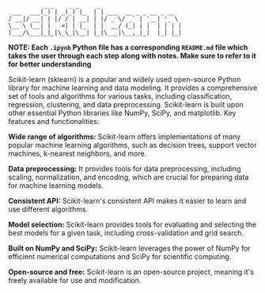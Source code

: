 ```
          _ _    _ _     _                       
 ___  ___(_) | _(_) |_  | | ___  __ _ _ __ _ __  
/ __|/ __| | |/ / | __| | |/ _ \/ _` | '__| '_ \ 
\__ \ (__| |   <| | |_  | |  __/ (_| | |  | | | |
|___/\___|_|_|\_\_|\__| |_|\___|\__,_|_|  |_| |_|
```
**NOTE: Each ``.ipynb`` Python file has a corresponding ``README.md`` file which takes the user through each step along with notes. Make sure to refer to it for better understanding**

Scikit-learn (sklearn) is a popular and widely used open-source Python library for machine learning and data modeling. It provides a comprehensive set of tools and algorithms for various tasks, including classification, regression, clustering, and data preprocessing. Scikit-learn is built upon other essential Python libraries like NumPy, SciPy, and matplotlib. 
Key features and functionalities:

**Wide range of algorithms:**  Scikit-learn offers implementations of many popular machine learning algorithms, such as decision trees, support vector machines, k-nearest neighbors, and more. 

**Data preprocessing:** It provides tools for data preprocessing, including scaling, normalization, and encoding, which are crucial for preparing data for machine learning models. 

**Consistent API:** Scikit-learn's consistent API makes it easier to learn and use different algorithms. 

**Model selection:** Scikit-learn provides tools for evaluating and selecting the best models for a given task, including cross-validation and grid search. 

**Built on NumPy and SciPy:** Scikit-learn leverages the power of NumPy for efficient numerical computations and SciPy for scientific computing. 

**Open-source and free:** Scikit-learn is an open-source project, meaning it's freely available for use and modification. 

